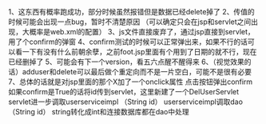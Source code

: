 1、这东西有概率跑成功，部分时候虽然报错但是数据已经delete掉了
2、传值的时候可能会出现一点bug，暂时不清楚原因
（可以确定只会在jsp和servlet之间出现，大概率是web.xml的配置）
3、js文件直接废弃了，通过jsp直接到servlet，用了个confirm的弹窗
4、confirm测试的时候可以正常弹出来，如果不行的话可以看一下有没有什么前朝余孽，之前foot.jsp里面有个用到了日期的就不行，现在已经删掉了
5、可能会有下一个version，看五六点醒不醒得来
6、（视觉效果的话）adduser和delete可以最后做个重定向而不是一片空白，可能不是很有必要
7、总体的话就是对jsp里面的那个X加了一个onclick属性
点击按钮弹出confirm
如果confirm是True的话将id传到servlet，这里新建了一个DelUserServlet
servlet进一步调取userserviceimpl （String id）
userserviceimpl调取dao                （String id）
string转化成int和连接数据库都在dao中处理


